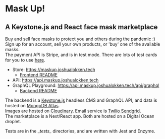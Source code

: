# Mask Up!
## A Keystone.js and React face mask marketplace

Buy and sell face masks to protect you and others during the pandemic :)  
Sign up for an account, sell your own products, or 'buy' one of the available masks.  
The payment API is Stripe, and is in test mode.  There are lots of test cards for you to use [here](https://stripe.com/docs/testing).

- Store: https://maskup.joshualokken.tech
  - [Frontend README](https://github.com/jrrlokken/maskup/blob/master/frontend/README.md)
- API: https://api.maskup.joshualokken.tech
- GraphQL Playground: https://api.maskup.joshualokken.tech/api/graphql
  - [Backend README](https://github.com/jrrlokken/maskup/blob/master/backend/README.md)

The backend is a [Keystone.js](https://www.keystonejs.com/) headless CMS and GraphQL API, and data is hosted on [MongoDB Atlas](https://www.mongodb.com/cloud/atlas).  
Images are hosted on [Cloudinary](https://cloudinary.com). Email service is [Twilio Sendgrid](https://cloudinary.com).  
The marketplace is a Next/React app. Both are hosted on a Digital Ocean droplet.

Tests are in the \__tests\__ directories, and are written with Jest and Enzyme.
